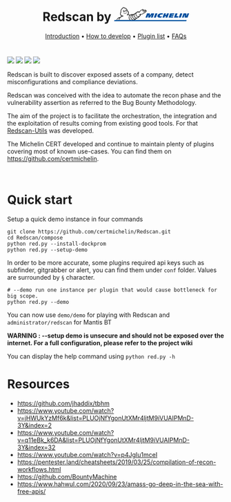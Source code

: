 <h1 align="center">
  Redscan by <a href="https://cert.michelin.com">
  <svg xmlns="http://www.w3.org/2000/svg" width="174" height="32">
    <g fill-rule="nonzero" fill="none">
        <path d="m47.403 29.522.212-.07s.118-.048.165-.048c.706-.236 2.284-1.062 2.873-2.242 1.2-.448 2.072-1.062 2.614-1.793 1.036-.19 1.837-.637 2.284-.873 1.036-.59 1.766-1.157 2.214-1.77.376-.496.612-.873.8-1.275.353-.188.754-.424 1.272-.778 1.813-1.204 2.19-3.422 2.237-3.682 0-.047.023-.118.023-.165h.283c1.813 0 4.192-1.133 5.463-1.77h.024c.188-.094.377-.189.447-.212.424-.19 1.295-.661 2.19-1.251 1.154-.779 1.931-1.487 2.355-2.148.07-.094.118-.212.165-.33l.754-.472a1.5 1.5 0 0 0 .518-.566c.212-.118.376-.213.423-.26.59-.377.848-1.038.636-1.675v-.024c-.188-.566-.706-1.25-1.577-1.463-.307-.66-.966-1.038-1.696-1.038-.165 0-.306.023-.4.047-.047 0-.236.047-1.649.4l-2.096.496a1.983 1.983 0 0 0-.07-1.557c-.283-.59-.871-.968-1.484-.968-.212 0-.424.048-.612.142h-.024c-.07.047-.235.118-3.98 2.549-.046.023-.093.07-.14.094-1.814 1.581-2.473 2.525-2.638 2.761a3.552 3.552 0 0 0-.377.66l-.282-.14a5.75 5.75 0 0 0-2.332-.496c-1.436 0-2.449.566-2.708.731-.141.071-.683.401-1.483 1.039a5.09 5.09 0 0 0-.872.873 5.692 5.692 0 0 0-1.318.448c-.424.213-.824.543-1.272.897l-.023.024c-.071.07-.142.118-.236.188a5.607 5.607 0 0 0-1.154 1.204h-.047c-.07.023-.66.141-1.413.495-.188.095-.377.19-.541.307a8.37 8.37 0 0 0-1.955.354h-.047c-.07-.023-.73-.141-1.53-.141-.354 0-.684.023-.966.07-.189.024-.871.142-1.437.307-.282.071-.965.307-1.766.826-1.719-.401-3.438-.519-4.521-.566 1.036-1.393 1.53-2.997 1.366-4.366-.33-2.596-2.073-4.13-2.708-4.578-1.084-4.531-4.24-6.466-6.83-6.75C24.02.378 23.055 0 21.948 0c-.447 0-.871.047-1.295.165-1.39.378-2.496 1.44-2.708 2.596-1.39 1.156-3.556 3.752-2.944 8.401-.518.708-1.53 2.502-.847 5.24.47 1.863 1.625 3.209 3.367 3.917-1.342.66-2.52 1.44-3.509 2.36-.07.047-.117.117-.164.165-2.332.118-4.451 1.085-6.123 2.808-1.201 1.227-2.025 2.643-2.543 3.894h42.222v-.024z" fill="#1C1C1C"/>
        <path d="M47.309 28.035c-.495.166-1.342.496-2.52.496h-.117c-1.225-.024-2.685-.66-3.721-1.817-1.06-1.156-1.625-2.903-1.46-4.626.165-1.722 1.2-3.162 2.449-3.94.282-.19.589-.33.895-.425.117-.047.259-.095.377-.118-.024.023-.048.07-.071.094-1.272 1.888-1.178 4.319-.565 5.758.33.755.706 1.369 1.154 1.912a5.742 5.742 0 0 0 2.095 1.604 5.75 5.75 0 0 0 2.332.496h.259c-.4.26-.8.472-1.107.566" fill="#FFF"/>
        <path d="M49.876 25.935a5.207 5.207 0 0 1-1.72.307 4.541 4.541 0 0 1-1.836-.401c-1.39-.614-2.143-1.817-2.614-2.88-.47-1.085-.565-3.02.447-4.554.566-.826 1.366-1.321 2.002-1.605-.4 1.204-.589 3.068.73 5.31v.047a6.603 6.603 0 0 0 2.567 2.407c.612.33 1.272.543 1.954.661-.47.283-1.036.52-1.53.708" fill="#FFF"/>
        <path d="M54.821 23.245c-.565.307-1.342.731-2.331.779h-.142c-1.483 0-3.273-.708-4.427-2.573-2.072-3.492.189-5.9.942-6.49.448-.353.895-.707 1.248-.92-.165.472-.235.826-.235.944-.165.873-.024 2.006.377 3.02.518 1.346 1.412 2.432 2.59 3.116.965.566 1.954.85 2.967.85.283 0 .542-.024.754-.048-.495.567-1.249 1.062-1.743 1.322M10.526 29.522c.094-.779.306-1.723.73-2.737.353-.85.777-1.652 1.319-2.384-1.507.307-2.85 1.062-3.98 2.218-.777.78-1.436 1.77-1.978 2.88h3.91v.023zM36.665 29.522c-.259-.236-.47-.448-.66-.637-.894-.92-1.6-2.549-1.813-3.681-.376-1.841-.117-3.635.754-5.31a6.884 6.884 0 0 1 1.013-1.44c-1.955-.354-3.815-.377-4.428-.377a1.44 1.44 0 0 1-.282.377c-.707.614-1.295.755-.871.307.4-.472.376-.967.259-1.085-.095-.095-.26-.024-.354 0-1.153.424-1.365.236-1.13.094a10.132 10.132 0 0 0 1.978-1.558c.871-.99 1.578-2.43 1.413-3.752-.188-1.534-1.06-2.737-1.954-3.469-.095-.07-.165-.141-.212-.165-.024-.024-.048-.047-.071-.047a2.338 2.338 0 0 0-.471-.26c-.236-.07-.165-.236.094-.307-.023-.118-.047-.26-.094-.377-.024-.118-.07-.236-.094-.354-1.036-3.446-3.485-4.909-5.51-5.121h-.071c-.471-.047-.8-.047-.872-.047-.33-.048-.188-.19 0-.26.071-.024.095-.094.071-.141-.235-.354-1.319-.685-2.449-.354a2.907 2.907 0 0 0-1.413.92c-.047.07-.094.165-.141.236 0 .023-.024.047-.024.07-.047.142.118.095.118.095.542-.118.777.024.353.26a9.722 9.722 0 0 0-.895.59 6.761 6.761 0 0 0-1.978 2.43c-.518 1.086-.777 2.36-.73 3.729.024.189.024.566.047.684.024.142.118.283.448.236.447-.047.73-.141.33.19-.165.117-.683.613-.99.99-.612.779-1.083 2.218-.612 4.036.4 1.557 1.366 2.595 2.897 3.091.918.26 3.014.614 4.639.52.165 0 .212.023.188.094-.023.07-.141.118-.306.141-.259.047-.824.142-1.79.236-.212.024-.376.165-.4.26v.023c-.118.425.754.78.848.826.33.095.188.284.047.307-.612.118-1.72-.141-2.308-.189-.4-.023-.706.048-.824.118-1.39.614-2.567 1.393-3.532 2.29a10.077 10.077 0 0 0-2.45 3.54 9.95 9.95 0 0 0-.612 2.265h24.844v-.024z" fill="#FFF"/>
        <path d="M36.877 28.012c.518.543 1.107 1.109 2.049 1.51h4.238a6.658 6.658 0 0 1-3.108-1.959c-.636-.708-1.13-1.58-1.46-2.572a7.76 7.76 0 0 1-.33-3.02 6.412 6.412 0 0 1 1.013-2.88c.377-.613.871-1.132 1.413-1.58-.047 0-.118.023-.165.023 0 0-.73.094-1.248.26-.518.165-2.308.825-3.25 2.666-.965 1.84-.848 3.446-.636 4.484.212 1.062.848 2.43 1.484 3.068M74.037 8.826c-.118.07-.283.165-.424.26v-.024c-.212-.354-.495-.59-.848-.66-.542-.119-1.225.094-2.12.684-1.318.85-3.367 1.345-3.39 1.345a.236.236 0 0 0-.189.306.276.276 0 0 0 .26.213h.07c.094-.024 2.166-.52 3.556-1.416.753-.496 1.342-.708 1.719-.614.188.048.33.142.447.354.165.26.024.402 0 .402-.023 0-.66.424-.942.59a1.423 1.423 0 0 0-.848-.425c-.47-.047-.965.165-1.46.637-1.2 1.133-2.496 1.487-2.52 1.51a.29.29 0 0 0-.188.33c.024.119.142.19.26.19h.07c.047-.024 1.437-.402 2.732-1.629.376-.354.73-.52 1.036-.496.306.024.494.236.541.284a.17.17 0 0 1 0 .212c-.73 1.156-3.273 2.62-4.003 2.926-.541.236-2.708 1.393-4.474 1.77-.188.047-.4.071-.589.095h-.07c-.26 0-1.46.023-1.814-.33-.518-.52-.706-.142-.541.518-.565.354-1.413.85-1.625.992-.589.354-1.342-.048-1.484-.048-.306 0 .424.92 1.036 1.015.66.095 1.884-.684 1.884-.684l.471-.307s-.282 1.793-1.601 2.69c-.824.543-1.177.732-1.484.873-.211.095-.824.425-1.742.425-.66 0-1.437-.165-2.331-.684-2.143-1.275-2.567-3.776-2.379-4.885 0 0 .236-1.652 1.507-2.62.848-.66 1.343-.944 1.343-.944s.8-.519 1.978-.519c.518 0 1.106.095 1.719.378a2.635 2.635 0 0 0-.448.401c-.235.378-.588 1.204-.353 1.204.165 0 .283-.425.848-.708.282-.142 1.601-.92 1.601-.92s.047-.213.118-.331c0 0 .165-.354.494-.85.024-.023.071-.094.142-.212.188-.26.447-.566.753-.85.353-.377.848-.85 1.507-1.44 0 0 3.674-2.383 3.839-2.477.023-.024.07-.024.094-.024.306 0 .753.543.212 1.275-.448.59-.966.99-1.366 1.298a1.775 1.775 0 0 1-.4.236c-.565.188-1.295.637-1.413.731-.118.095-.118.26.023.189.495-.212 1.272-.401 1.413-.448.848-.19 6.994-1.676 7.088-1.7.024 0 .095-.023.142-.023.212 0 .565.07.659.519v.047l-5.628 1.676a.255.255 0 0 0-.165.33c.024.095.118.165.212.189h.118l5.016-1.487c.094-.023.282-.07.659-.189l.047-.023c.118-.024.212-.047.306-.047.518 0 .824.424.919.684.14.094.094.165 0 .236" fill="#FFF"/>
        <path d="M22.112 13.522c-.33.236-.4.401-.447.52-.047.117-.047.235-.024.282a.114.114 0 0 1-.047.142c-.047.024-.094 0-.118 0l-.07-.07c-.095-.213 0-.685.235-.897a.988.988 0 0 1 .33-.213c.047-.023.165-.07.235.024.047.094-.023.165-.094.212m7.724-1.51c-.07.023-.094-.071-.141-.189-.212.283-.683.732-.754.826l-.282.425c-.142.26-.26.495-.448.731-.235.307-.518.59-.848.78-.635.377-1.413.565-2.143.447a4.72 4.72 0 0 1-1.106-.377c-.283-.142-.589-.307-.895-.33-.353 0-.73.023-1.083-.024-.118-.024-.236-.07-.26-.189-.047-.165.071-.354.236-.354.047 0 .118.024.165.024.118 0 .235.023.353.023 1.272.048 2.59-.165 3.791-.542.754-.236 1.484-.543 2.12-.992.259-.188.518-.4.73-.637.023-.047.07-.094.094-.118-.024-.023-.047-.023-.07-.023-.071-.024-.071-.142.046-.166a.45.45 0 0 1 .354.095c.07.07.117.165.141.307.094.094.094.26 0 .283m-1.696 1.085c-1.13.614-2.425.944-3.697 1.11.354.165.707.283 1.084.33a2.91 2.91 0 0 0 1.012-.118c.33-.095.66-.26.942-.472.283-.26.495-.543.66-.85m-7.183-2.737c-.212-.378-.33-.802-.4-1.227-.07-.425-.094-.873 0-1.298.07-.425.259-.803.612-1.039.283-.212.636-.33.99-.33.093 0 .188 0 .282.024.895.188 1.318.92 1.672 1.958.4 1.133.117 2.55-.613 2.856-.188.07-.47.165-.47.165a2.36 2.36 0 0 1-.566.094c-.212 0-.424-.047-.612-.165-.4-.26-.683-.66-.895-1.038m.306-.165c.212.4.471.708.754.873.141.07.282.118.447.118a1.9 1.9 0 0 0 .471-.071c.07-.024.306-.094.424-.142.236-.094.424-.424.518-.85.024-.164.047-.33.047-.495-.047.543-.33.968-.706 1.039-.565.141-1.201-.472-1.413-1.37a3.557 3.557 0 0 1-.07-.683c.117.141.258.212.423.165.212-.047.33-.33.26-.614-.071-.212-.236-.377-.401-.401a.86.86 0 0 1 .447-.33c.424-.095.872.188 1.154.708 0-.024-.023-.048-.023-.071-.283-.567-.777-1.157-1.72-.897-1.247.33-.965 1.959-.824 2.454.047.19.118.378.212.567m4.357-1.77c-.094-.378-.236-.944-.189-1.487.047-.779.448-1.227.919-1.392.589-.19 1.224.118 1.578.566.211.26.4.637.565 1.015.047.118.117.26.165.401.14.425.211.85.188 1.25-.024.237-.047.473-.141.662-.071.212-.212.495-.448.637-.165.094-.353.118-.494.165-.142.023-.283.047-.448.047-.094 0-.188 0-.282-.024H26.963c-.4-.118-.636-.424-.848-.684a3.603 3.603 0 0 1-.376-.731s-.024-.048-.048-.142a.438.438 0 0 1-.047-.165c0-.071 0-.095-.023-.118m.212-1.039c0 .33.047.708.141 1.039.094.33.236.66.424.944.165.236.377.472.683.566h.047c.07.024.141.024.212.024.118 0 .235-.024.377-.047.14-.024.282-.071.423-.142.165-.094.236-.283.307-.448.07-.19.094-.378.117-.567a2.526 2.526 0 0 0-.14-1.015v.048c.187.873-.072 1.652-.59 1.77-.518.118-1.083-.496-1.271-1.346a3.326 3.326 0 0 1-.07-.66c.093.141.258.236.423.188.212-.047.33-.33.259-.59-.07-.236-.259-.4-.447-.4.094-.142.235-.26.4-.284.33-.07.683.142.942.566l-.212-.354c-.188-.26-.471-.519-.8-.59-.048 0-.118-.023-.166-.023-.306 0-.612.141-.777.377-.235.26-.282.614-.282.944" fill="#1C1C1C"/>
        <path d="m95.772 13.947-3.627 9.84h4.757l3.627-9.84h-4.757zm74.248 0-2.472 6.75c.023-.685.165-3.375.259-4.91.023-.637-.094-1.132-.4-1.439-.377-.401-.848-.401-.872-.401h-5.534l-3.626 9.84h4.003l2.567-6.985-.306 6.986h6.735L174 13.947h-3.98zm-83.668 0-3.485 5.286s.212-2.761.283-3.445c.047-.496-.024-1.865-1.248-1.865h-5.51l-3.627 9.841h4.31l2.613-7.127-.541 7.127h3.838l4.71-7.009-2.567 7.009h4.333l3.626-9.84h-6.735v.023zm36.36 0-1.32 3.54h-2.401l1.295-3.54h-4.545l-3.58 9.84h4.522l1.224-3.327h2.402l-1.224 3.328h4.521l3.627-9.841h-4.522zm-15.59.07c-2.873.59-6.782 2.715-6.758 6.585.023 2.242 2.708 3.469 5.816 3.398 1.743-.047 3.391-.354 3.58-.401l1.154-2.974c-1.508.236-2.968.614-4.121.142-2.05-.826-.801-2.973.659-3.634.636-.283 1.507-.567 2.567-.543.424 0 1.507.024 1.907.968l1.437-3.47c-2.473-.613-4.946-.33-6.24-.07zm26.351 2.502h5.44l.965-2.572h-9.914l-3.626 9.84h10.031l.966-2.666h-5.534l.4-1.086h5.181l.895-2.43h-5.18l.376-1.086zm20.063-2.572-3.626 9.84h4.757l3.626-9.84h-4.757zm-6.476 0h-4.639l-3.626 9.84h9.302l1.2-3.28h-4.662l2.425-6.56zM168.254 29.522H.918L0 32h167.36z" fill="#004F9E"/>
    </g>
</svg>
      </a>
</h1>

<p align="center">
  <a href="https://github.com/certmichelin/Redscan/wiki">Introduction</a> •
  <a href="https://github.com/certmichelin/Redscan/wiki/Developers">How to develop</a> •
  <a href="https://github.com/certmichelin/Redscan/wiki/Plugin-List">Plugin list</a> •
  <a href="https://github.com/certmichelin/Redscan/wiki/Troubleshooting">FAQs</a>
</p>

<h1></h1>

![](https://img.shields.io/github/issues/certmichelin/Redscan.svg)
![](https://img.shields.io/github/forks/certmichelin/Redscan.svg)
![](https://img.shields.io/github/stars/certmichelin/Redscan.svg)
![](https://img.shields.io/github/license/certmichelin/Redscan.svg)

Redscan is built to discover exposed assets of a company, detect misconfigurations and compliance deviations.

Redscan was conceived with the idea to automate the recon phase and the vulnerability assertion as referred to the Bug Bounty Methodology. 

The aim of the project is to facilitate the orchestration, the integration and the exploitation of results coming from existing good tools. For that [Redscan-Utils](https://github.com/certmichelin/Redscan/tree/main/utils/Redscan-Utils) was developed.

The Michelin CERT developed and continue to maintain plenty of plugins covering most of known use-cases. You can find them on https://github.com/certmichelin.

<br/>

# Quick start

Setup a quick demo instance in four commands

```
git clone https://github.com/certmichelin/Redscan.git
cd Redscan/compose
python red.py --install-dockprom
python red.py --setup-demo
```

In order to be more accurate, some plugins required api keys such as subfinder, gitgrabber or alert, you can find them under `conf` folder. Values are surrounded by `§` character.

```
# --demo run one instance per plugin that would cause bottleneck for big scope.
python red.py --demo
```

You can now use `demo/demo` for playing with Redscan and `administrator/redscan` for Mantis BT

**WARNING : --setup demo is unsecure and should not be exposed over the internet. For a full configuration, please refer to the project wiki**

You can display the help command using `python red.py -h`


# Resources

- https://github.com/jhaddix/tbhm
- https://www.youtube.com/watch?v=jHWUkYzMf6k&list=PLUOjNfYgonUtXMr4ljtM9iVUAIPMnD-3Y&index=2
- https://www.youtube.com/watch?v=q11eBk_k6DA&list=PLUOjNfYgonUtXMr4ljtM9iVUAIPMnD-3Y&index=32
- https://www.youtube.com/watch?v=p4JgIu1mceI
- https://pentester.land/cheatsheets/2019/03/25/compilation-of-recon-workflows.html
- https://github.com/BountyMachine
- https://www.hahwul.com/2020/09/23/amass-go-deep-in-the-sea-with-free-apis/